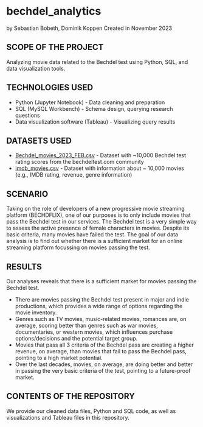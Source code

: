 # bechdel_analytics

by Sebastian Bobeth, Dominik Koppen
Created in November 2023


## SCOPE OF THE PROJECT
Analyzing movie data related to the Bechdel test using Python, SQL, and data visualization tools.

## TECHNOLOGIES USED
- Python (Jupyter Notebook) - Data cleaning and preparation
- SQL (MySQL Workbench) - Schema design, querying research questions
- Data visualization software (Tableau) - Visualizing query results

## DATASETS USED
- [Bechdel_movies_2023_FEB.csv](https://www.kaggle.com/datasets/treelunar/bechdel-test-movies-as-of-feb-28-2023) - Dataset with ~10,000 Bechdel test rating scores from the bechdeltest.com community
- [imdb_movies.csv](https://www.kaggle.com/datasets/ashpalsingh1525/imdb-movies-dataset) - Dataset with information about ~ 10,000 movies (e.g., IMDB rating, revenue, genre information)

## SCENARIO
Taking on the role of developers of a new progressive movie streaming platform (BECHDFLIX), one of our purposes is to only include movies that pass the Bechdel test in our services. The Bechdel test is a very simple way to assess the active presence of female characters in movies. Despite its basic criteria, many movies have failed the test.
The goal of our data analysis is to find out whether there is a sufficient market for an online streaming platform focussing on movies passing the test.

## RESULTS 
Our analyses reveals that there is a sufficient market for movies passing the Bechdel test.
- There are movies passing the Bechdel test present in major and indie productions, which provides a wide range of options regarding the movie inventory. 
- Genres such as TV movies, music-related movies, romances are, on average, scoring better than genres such as war movies, documentaries, or western movies, which influences purchase options/decisions and the potential target group.
- Movies that pass all 3 criteria of the Bechdel pass are creating a higher revenue, on average, than movies that fail to pass the Bechdel pass, pointing to a high market potential.
- Over the last decades, movies, on average, are doing better and better in passing the very basic criteria of the test, pointing to a future-proof market.

## CONTENTS OF THE REPOSITORY
We provide our cleaned data files, Python and SQL code, as well as visualizations and Tableau files in this repository.